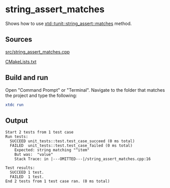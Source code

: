 # string_assert_matches

Shows how to use [xtd::tunit::string_assert::matches](https://gammasoft71.github.io/xtd/reference_guides/latest/classxtd_1_1tunit_1_1string__assert.html#ae2219060040a4aead8be62a283f36505) method.

## Sources

[src/string_assert_matches.cpp](src/string_assert_matches.cpp)

[CMakeLists.txt](CMakeLists.txt)

## Build and run

Open "Command Prompt" or "Terminal". Navigate to the folder that matches the project and type the following:

```cmake
xtdc run
```

## Output

```
Start 2 tests from 1 test case
Run tests:
  SUCCEED unit_tests::test.test_case_succeed (0 ms total)
  FAILED  unit_tests::test.test_case_failed (0 ms total)
    Expected: string matching "^item"
    But was:  "value"
    Stack Trace: in |---OMITTED---|/string_assert_matches.cpp:16

Test results:
  SUCCEED 1 test.
  FAILED  1 test.
End 2 tests from 1 test case ran. (0 ms total)
```
